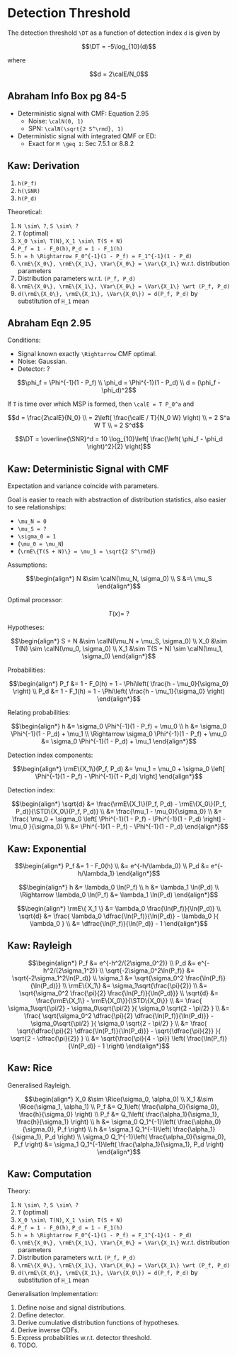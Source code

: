 # Detection Threshold

The detection threshold ``\DT`` as a function of detection index ``d`` is given by

```math
\DT = -5\log_{10}(d)
```

where

```math
d = 2\calE/N_0
```

## Abraham Info Box pg 84-5

* Deterministic signal with CMF: Equation 2.95
  * Noise: ``\calN(0, 1)``
  * SPN: ``\calN(\sqrt{2 S^\rmd}, 1)``
* Deterministic signal with integrated QMF or ED:
  * Exact for ``M \geq 1``: Sec 7.5.1 or 8.8.2

## Kaw: Derivation

1. ``h(P_f)``
2. ``h(\SNR)``
3. ``h(P_d)``

Theoretical:

1. ``N \sim\ ?``, ``S \sim\ ?``
2. ``T`` (optimal)
3. ``X_0 \sim\ T(N)``, ``X_1 \sim\ T(S + N)``
4. ``P_f = 1 - F_0(h)``, ``P_d = 1 - F_1(h)``
5. ``h = h \Rightarrow F_0^{-1}(1 - P_f) = F_1^{-1}(1 - P_d)``
6. ``\rmE\{X_0\}, \rmE\{X_1\}, \Var\{X_0\} = \Var\{X_1\}`` w.r.t. distribution parameters
7. Distribution parameters w.r.t. ``(P_f, P_d)``
8. ``\rmE\{X_0\}, \rmE\{X_1\}, \Var\{X_0\} = \Var\{X_1\} \wrt (P_f, P_d)``
9. ``d(\rmE\{X_0\}, \rmE\{X_1\}, \Var\{X_0\}) = d(P_f, P_d)`` by substitution of ``H_1`` mean

## Abraham Eqn 2.95

Conditions:

* Signal known exactly ``\Rightarrow`` CMF optimal.
* Noise: Gaussian.
* Detector: ?

```math
\phi_f = \Phi^{-1}(1 - P_f) \\
\phi_d = \Phi^{-1}(1 - P_d) \\
d = (\phi_f - \phi_d)^2
```

If ``T`` is time over which MSP is formed,
then ``\calE = T P_0^a``
and

```math
d = \frac{2\calE}{N_0} \\
= 2\left( \frac{\calE / T}{N_0 W} \right) \\
= 2 S^a W T \\
= 2 S^d
```

```math
\DT = \overline{\SNR}^d = 10 \log_{10}\left[ \frac{\left( \phi_f - \phi_d \right)^2}{2} \right]
```

## Kaw: Deterministic Signal with CMF

Expectation and variance coincide with parameters.

Goal is easier to reach with abstraction of distribution statistics,
also easier to see relationships:

* ``\mu_N = 0``
* ``\mu_S = ?``
* ``\sigma_0 = 1``
* (``\mu_0 = \mu_N``)
* (``\rmE\{T(S + N)\} = \mu_1 = \sqrt{2 S^\rmd}``)

Assumptions:

```math
\begin{align*}
    N &\sim \calN(\mu_N, \sigma_0) \\
    S &=\ \mu_S
\end{align*}
```

Optimal processor:

```math
T(x) =\ ?
```

Hypotheses:

```math
\begin{align*}
    S + N &\sim \calN(\mu_N + \mu_S, \sigma_0) \\
    X_0 &\sim T(N) \sim \calN(\mu_0, \sigma_0) \\
    X_1 &\sim T(S + N) \sim \calN(\mu_1, \sigma_0)
\end{align*}
```

Probabilities:

```math
\begin{align*}
    P_f &= 1 - F_0(h) = 1 - \Phi\left( \frac{h - \mu_0}{\sigma_0} \right) \\
    P_d &= 1 - F_1(h) = 1 - \Phi\left( \frac{h - \mu_1}{\sigma_0} \right)
\end{align*}
```

Relating probabilities:

```math
\begin{align*}
    h &= \sigma_0 \Phi^{-1}(1 - P_f) + \mu_0 \\
    h &= \sigma_0 \Phi^{-1}(1 - P_d) + \mu_1 \\
    \Rightarrow \sigma_0 \Phi^{-1}(1 - P_f) + \mu_0 &= \sigma_0 \Phi^{-1}(1 - P_d) + \mu_1
\end{align*}
```

Detection index components:

```math
\begin{align*}
    \rmE\{X_1\}(P_f, P_d)
    &= \mu_1 = \mu_0 + \sigma_0 \left[ \Phi^{-1}(1 - P_f) - \Phi^{-1}(1 - P_d) \right]
\end{align*}
```

Detection index:

```math
\begin{align*}
    \sqrt{d} &= \frac{\rmE\{X_1\}(P_f, P_d) - \rmE\{X_0\}(P_f, P_d)}{\STD\{X_0\}(P_f, P_d)} \\
    &= \frac{\mu_1 - \mu_0}{\sigma_0} \\
    &= \frac{
        \mu_0 + \sigma_0 \left[ \Phi^{-1}(1 - P_f) - \Phi^{-1}(1 - P_d) \right] - \mu_0
    }{\sigma_0} \\
    &= \Phi^{-1}(1 - P_f) - \Phi^{-1}(1 - P_d)
\end{align*}
```

## Kaw: Exponential

```math
\begin{align*}
    P_f &= 1 - F_0(h) \\
    &= e^{-h/\lambda_0} \\
    P_d &= e^{-h/\lambda_1}
\end{align*}
```

```math
\begin{align*}
    h &= \lambda_0 \ln(P_f) \\
    h &= \lambda_1 \ln(P_d) \\
    \Rightarrow \lambda_0 \ln(P_f) &= \lambda_1 \ln(P_d)
\end{align*}
```

```math
\begin{align*}
    \rmE\{ X_1 \} &= \lambda_0 \frac{\ln(P_f)}{\ln(P_d)} \\
    \sqrt{d} &= \frac{
        \lambda_0 \dfrac{\ln(P_f)}{\ln(P_d)} - \lambda_0
    }{
        \lambda_0
    } \\
    &= \dfrac{\ln(P_f)}{\ln(P_d)} - 1
\end{align*}
```

## Kaw: Rayleigh

```math
\begin{align*}
    P_f &= e^{-h^2/(2\sigma_0^2)} \\
    P_d &= e^{-h^2/(2\sigma_1^2)} \\
    \sqrt{-2\sigma_0^2\ln(P_f)} &= \sqrt{-2\sigma_1^2\ln(P_d)} \\
    \sigma_1 &= \sqrt{\sigma_0^2 \frac{\ln(P_f)}{\ln(P_d)}} \\
    \rmE\{X_1\} &= \sigma_1\sqrt{\frac{\pi}{2}} \\
    &= \sqrt{\sigma_0^2 \frac{\pi}{2} \frac{\ln(P_f)}{\ln(P_d)}} \\
    \sqrt{d} &= \frac{\rmE\{X_1\} - \rmE\{X_0\}}{\STD\{X_0\}} \\
    &= \frac{
        \sigma_1\sqrt{\pi/2} - \sigma_0\sqrt{\pi/2}
    }{
        \sigma_0 \sqrt{2 - \pi/2}
    } \\
    &= \frac{
        \sqrt{\sigma_0^2 \dfrac{\pi}{2} \dfrac{\ln(P_f)}{\ln(P_d)}} - \sigma_0\sqrt{\pi/2}
    }{
        \sigma_0 \sqrt{2 - \pi/2}
    } \\
    &= \frac{
        \sqrt{\dfrac{\pi}{2} \dfrac{\ln(P_f)}{\ln(P_d)}} - \sqrt{\dfrac{\pi}{2}}
    }{
        \sqrt{2 - \dfrac{\pi}{2}}
    } \\
    &= \sqrt{\frac{\pi}{4 - \pi}} \left( \frac{\ln(P_f)}{\ln(P_d)} - 1 \right)
\end{align*}
```

## Kaw: Rice

Generalised Rayleigh.

```math
\begin{align*}
    X_0 &\sim \Rice(\sigma_0, \alpha_0) \\
    X_1 &\sim \Rice(\sigma_1, \alpha_1) \\
    P_f &= Q_1\left( \frac{\alpha_0}{\sigma_0}, \frac{h}{\sigma_0} \right) \\
    P_f &= Q_1\left( \frac{\alpha_1}{\sigma_1}, \frac{h}{\sigma_1} \right) \\
    h &= \sigma_0 Q_1^{-1}\left( \frac{\alpha_0}{\sigma_0}, P_f \right) \\
    h &= \sigma_1 Q_1^{-1}\left( \frac{\alpha_1}{\sigma_1}, P_d \right) \\
    \sigma_0 Q_1^{-1}\left( \frac{\alpha_0}{\sigma_0}, P_f \right)
    &= \sigma_1 Q_1^{-1}\left( \frac{\alpha_1}{\sigma_1}, P_d \right)
\end{align*}
```

## Kaw: Computation

Theory:

1. ``N \sim\ ?``, ``S \sim\ ?``
2. ``T`` (optimal)
3. ``X_0 \sim\ T(N)``, ``X_1 \sim\ T(S + N)``
4. ``P_f = 1 - F_0(h)``, ``P_d = 1 - F_1(h)``
5. ``h = h \Rightarrow F_0^{-1}(1 - P_f) = F_1^{-1}(1 - P_d)``
6. ``\rmE\{X_0\}, \rmE\{X_1\}, \Var\{X_0\} = \Var\{X_1\}`` w.r.t. distribution parameters
7. Distribution parameters w.r.t. ``(P_f, P_d)``
8. ``\rmE\{X_0\}, \rmE\{X_1\}, \Var\{X_0\} = \Var\{X_1\} \wrt (P_f, P_d)``
9. ``d(\rmE\{X_0\}, \rmE\{X_1\}, \Var\{X_0\}) = d(P_f, P_d)`` by substitution of ``H_1`` mean

Generalisation Implementation:

1. Define noise and signal distributions.
2. Define detector.
3. Derive cumulative distribution functions of hypotheses.
4. Derive inverse CDFs.
5. Express probabilities w.r.t. detector threshold.
6. TODO.
